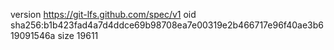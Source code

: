 version https://git-lfs.github.com/spec/v1
oid sha256:b1b423fad4a7d4ddce69b98708ea7e00319e2b466717e96f40ae3b619091546a
size 19611
